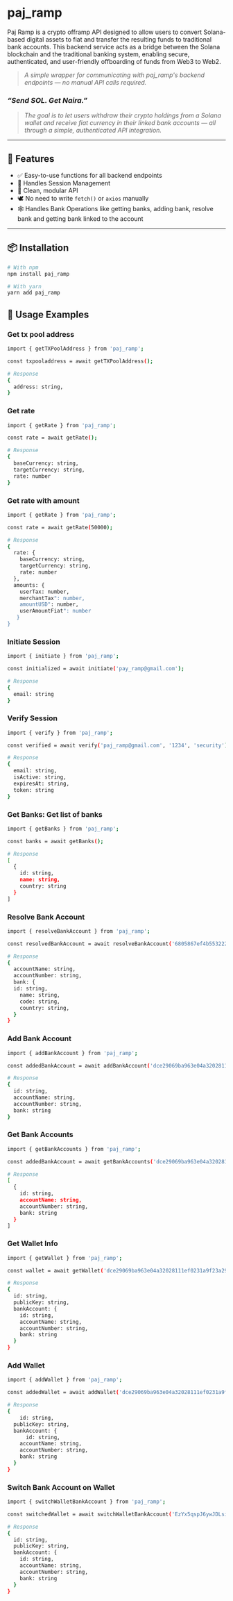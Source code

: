 # paj_ramp

Paj Ramp is a crypto offramp API designed to allow users to convert Solana-based digital assets to fiat and transfer the resulting funds to traditional bank accounts. This backend service acts as a bridge between the Solana blockchain and the traditional banking system, enabling secure, authenticated, and user-friendly offboarding of funds from Web3 to Web2.

> _A simple wrapper for communicating with paj_ramp's backend endpoints — no manual API calls required._

### _“Send SOL. Get Naira.”_

> _The goal is to let users withdraw their crypto holdings from a Solana wallet and receive fiat currency in their linked bank accounts — all through a simple, authenticated API integration._

---

## 🚀 Features

- ✅ Easy-to-use functions for all backend endpoints
- 🔐 Handles Session Management
- 🧱 Clean, modular API
- 🕊️ No need to write `fetch()` or `axios` manually
- 🕸️ Handles Bank Operations like getting banks, adding bank, resolve bank and getting bank linked to the account

---

## 📦 Installation

```bash
# With npm
npm install paj_ramp

# With yarn
yarn add paj_ramp
```

## 📘 Usage Examples

### Get tx pool address

```bash
import { getTXPoolAddress } from 'paj_ramp';

const txpooladdress = await getTXPoolAddress();

# Response
{
  address: string,
}
```

### Get rate

```bash
import { getRate } from 'paj_ramp';

const rate = await getRate();

# Response
{
  baseCurrency: string,
  targetCurrency: string,
  rate: number
}
```

### Get rate with amount

```bash
import { getRate } from 'paj_ramp';

const rate = await getRate(50000);

# Response
{
  rate: {
    baseCurrency: string,
    targetCurrency: string,
    rate: number
  },
  amounts: {
    userTax: number,
    merchantTax": number,
    amountUSD": number,
    userAmountFiat": number
   }
}
```

### Initiate Session

```bash
import { initiate } from 'paj_ramp';

const initialized = await initiate('pay_ramp@gmail.com');

# Response
{
  email: string
}
```

### Verify Session

```bash
import { verify } from 'paj_ramp';

const verified = await verify('paj_ramp@gmail.com', '1234', 'security');

# Response
{
  email: string,
  isActive: string,
  expiresAt: string,
  token: string
}
```

### Get Banks: Get list of banks

```bash
import { getBanks } from 'paj_ramp';

const banks = await getBanks();

# Response
[
  {
    id: string,
    name: string,
    country: string
  }
]
```

### Resolve Bank Account

```bash
import { resolveBankAccount } from 'paj_ramp';

const resolvedBankAccount = await resolveBankAccount('6805867ef4b553222f92acf9', '9037274774');

# Response
{
  accountName: string,
  accountNumber: string,
  bank: {
  id: string,
    name: string,
    code: string,
    country: string,
  }
}
```

### Add Bank Account

```bash
import { addBankAccount } from 'paj_ramp';

const addedBankAccount = await addBankAccount('dce29069ba963e04a32028111ef0231a9f23a296cfc4024fc1fcddaeeea5e9cb4fa605cc5233508ee60c513a28f85825', '6805867ef4b553222f92acf9', '9037274777');

# Response
{
  id: string,
  accountName: string,
  accountNumber: string,
  bank: string
}
```

### Get Bank Accounts

```bash
import { getBankAccounts } from 'paj_ramp';

const addedBankAccount = await getBankAccounts('dce29069ba963e04a32028111ef0231a9f23a296cfc4024fc1fcddaeeea5e9cb4fa605cc5233508ee60c513a28f85825');

# Response
[
  {
    id: string,
    accountName: string,
    accountNumber: string,
    bank: string
  }
]
```

### Get Wallet Info

```bash
import { getWallet } from 'paj_ramp';

const wallet = await getWallet('dce29069ba963e04a32028111ef0231a9f23a296cfc4024fc1fcddaeeea5e9cb4fa605cc5233508ee60c513a28f85825');

# Response
{
  id: string,
  publicKey: string,
  bankAccount: {
    id: string,
    accountName: string,
    accountNumber: string,
    bank: string
  }
}
```

### Add Wallet

```bash
import { addWallet } from 'paj_ramp';

const addedWallet = await addWallet('dce29069ba963e04a32028111ef0231a9f23a296cfc4024fc1fcddaeeea5e9cb4fa605cc5233508ee60c513a28f85825', '68346e4dd7d5d51ea42f261c');

# Response
{
	id: string,
  publicKey: string,
  bankAccount: {
	  id: string,
    accountName: string,
    accountNumber: string,
    bank: string
  }
}
```

### Switch Bank Account on Wallet

```bash
import { switchWalletBankAccount } from 'paj_ramp';

const switchedWallet = await switchWalletBankAccount('EzYx5qspJ6ywJDLsiXo8bErcRswe4XthtVQgamEPST9s');

# Response
{
  id: string,
  publicKey: string,
  bankAccount: {
    id: string,
    accountName: string,
    accountNumber: string,
    bank: string
  }
}
```
